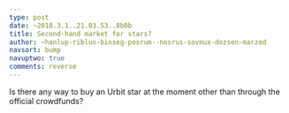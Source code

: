 ```yaml
---
type: post
date: ~2018.3.1..21.03.53..8b0b
title: Second-hand market for stars?
author: ~hanlup-riblux-binseg-posrum--nosrus-sovnux-dozsen-marzod
navsort: bump
navuptwo: true
comments: reverse
---
```


Is there any way to buy an Urbit star at the moment other than through the official crowdfunds?
